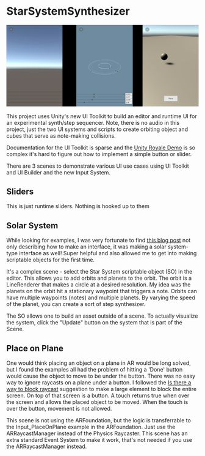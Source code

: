 # StarSystemSynthesizer
 
 ![Scenes](screenshots.jpg)
 
This project uses Unity's new UI Toolkit to build an editor and runtime UI for an experimental synth/step sequencer. Note, there is no audio in this project, just the two UI systems and scripts to create orbiting object and cubes that serve as note-making collisions.
 
Documentation for the UI Toolkit is sparse and the [Unity Royale Demo](https://github.com/Unity-Technologies/UIToolkitUnityRoyaleRuntimeDemo)
is so complex it's hard to figure out how to implement a simple button or slider.

There are 3 scenes to demonstrate various UI use cases using UI Toolkit and UI Builder and the new Input System.

## Sliders
This is just runtime sliders. Nothing is hooked up to them

## Solar System
While looking for examples, I was very fortunate to find [this blog post](https://a2i2.deakin.edu.au/2020/04/03/creating-a-uielements-custom-inspector-in-unity/) not only describing how to make an interface, it was making a solar system-type interface as well! Super helpful and also allowed me to get into making scriptable objects for the first time.

It's a complex scene - select the Star System scriptable object (SO) in the editor. This allows you to add orbits and planets to the orbit. The orbit is a LineRenderer that makes a circle at a desired resolution. My idea was the planets on the orbit hit a stationary waypoint that triggers a note. Orbits can have multiple waypoints (notes) and multiple planets. By varying the speed of the planet, you can create a sort of step synthesizer.

The SO allows one to build an asset outside of a scene. To actually visualize the system, click the "Update" button on the system that is part of the Scene. 

## Place on Plane
One would think placing an object on a plane in AR would be long solved, but I found the examples all had the problem of hitting a 'Done' button would cause the object to move to be under the button. There was no easy way to ignore raycasts on a plane under a button. I followed the [Is there a way to block raycast](https://forum.unity.com/threads/is-there-a-way-to-block-raycasts.943963/#post-6188745) suggestion to make a large element to block the entire screen. On top of that screen is a button. A touch returns true when over the screen and allows the placed object to be moved. When the touch is over the button, movement is not allowed.

This scene is not using the ARFoundation, but the logic is transferrable to the Input_PlaceOnPlane example in the ARFoundation. Just use the ARRaycastManager instead of the Physics Raycaster. This scene has an extra standard Event System to make it work, that's not needed if you use the ARRaycastManager instead.


